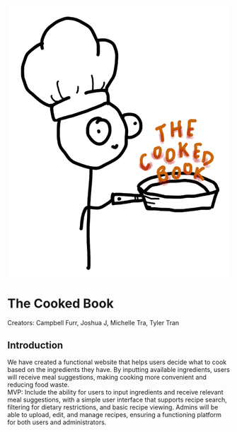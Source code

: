 ![Cooked Master](CookedMaster.jpg)


# **The Cooked Book**
Creators: Campbell Furr, Joshua J, Michelle Tra, Tyler Tran
## Introduction
We have created a functional website that helps users decide what to cook based on the ingredients they have. By inputting available ingredients, users will receive meal suggestions, making cooking more convenient and reducing food waste.  
MVP: Include the ability for users to input ingredients and receive relevant meal suggestions, with a simple user interface that supports recipe search, filtering for dietary restrictions, and basic recipe viewing. Admins will be able to upload, edit, and manage recipes, ensuring a functioning platform for both users and administrators.
